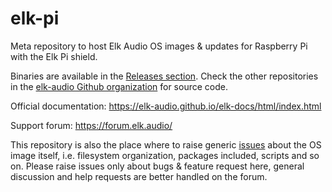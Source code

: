 # elk-pi

Meta repository to host Elk Audio OS images & updates for Raspberry Pi with the Elk Pi shield.

Binaries are available in the [Releases section](https://github.com/elk-audio/elk-pi/releases). Check the other repositories in the [elk-audio Github organization](https://github.com/elk-audio) for source code.

Official documentation:
https://elk-audio.github.io/elk-docs/html/index.html

Support forum:
https://forum.elk.audio/

This repository is also the place where to raise generic [issues](https://github.com/elk-audio/elk-pi/issues) about the OS image itself, i.e. filesystem organization, packages included, scripts and so on. Please raise issues only about bugs & feature request here, general discussion and help requests are better handled on the forum.


